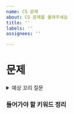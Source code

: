 ```yaml
---
name: CS 문제
about: CS 문제를 올려주세요
title: ''
labels: ''
assignees: ''

---
```


# 문제

<details>
  <summary>예상 꼬리 질문</summary>

- 
- 
</details>


### 들어가야 할 키워드 정리
